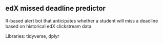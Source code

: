 ## edX missed deadline predictor

R-based alert bot that anticipates whether a student will miss a deadline based on historical edX clickstream data.

Libraries: tidyverse, dplyr
